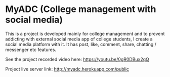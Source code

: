 # MyADC (College management with social media)

This is a project is developed mainly for college management and to prevent addicting with external social media app of college students, I create a social media platform with it. It has post, like, comment, share, chatting / messenger etc features.

See the project recorded video here: https://youtu.be/0gR0DBux2qQ

Project live server link: http://myadc.herokuapp.com/public
